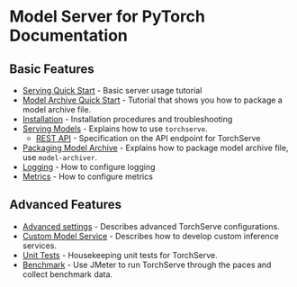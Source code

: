 # Model Server for PyTorch Documentation

## Basic Features

* [Serving Quick Start](../README.md#serve-a-model) - Basic server usage tutorial
* [Model Archive Quick Start](../model-archiver#creating-a-model-archive) - Tutorial that shows you how to package a model archive file.
* [Installation](install.md) - Installation procedures and troubleshooting
* [Serving Models](server.md) - Explains how to use `torchserve`.
  * [REST API](rest_api.md) - Specification on the API endpoint for TorchServe
* [Packaging Model Archive](../model-archiver/README.md) - Explains how to package model archive file, use `model-archiver`.
* [Logging](logging.md) - How to configure logging
* [Metrics](metrics.md) - How to configure metrics

## Advanced Features

* [Advanced settings](configuration.md) - Describes advanced TorchServe configurations.
* [Custom Model Service](custom_service.md) - Describes how to develop custom inference services.
* [Unit Tests](../ts/tests/README.md) - Housekeeping unit tests for TorchServe.
* [Benchmark](../benchmarks/README.md) - Use JMeter to run TorchServe through the paces and collect benchmark data.